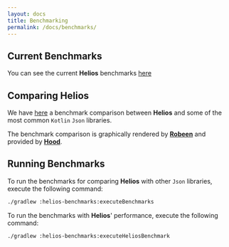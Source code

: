 ```yaml
---
layout: docs
title: Benchmarking
permalink: /docs/benchmarks/
---
```


## Current Benchmarks

You can see the current **Helios** benchmarks [here](https://github.com/47deg/helios/tree/master/benchmarks/master_benchmark.json)

<fortyseven-robeen data-url="https://raw.githubusercontent.com/47deg/helios/master/benchmarks/master_benchmark.json"></fortyseven-robeen>

## Comparing Helios

We have [here](https://github.com/47deg/helios/tree/master/benchmarks/libraries_benchmark.json) a benchmark comparison
between **Helios** and some of the most common `Kotlin` `Json` libraries.

<fortyseven-robeen data-url="https://raw.githubusercontent.com/47deg/helios/master/benchmarks/libraries_benchmark.json"></fortyseven-robeen>

The benchmark comparison is graphically rendered by [**Robeen**](https://github.com/47deg/robeen) and provided by [**Hood**](https://github.com/47deg/hood).

## Running Benchmarks

To run the benchmarks for comparing **Helios** with other `Json` libraries, execute the following command:

```bash
./gradlew :helios-benchmarks:executeBenchmarks
```

To run the benchmarks with **Helios**' performance, execute the following command:

```bash
./gradlew :helios-benchmarks:executeHeliosBenchmark
```
